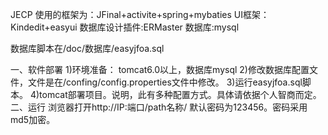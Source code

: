 JECP
使用的框架为：JFinal+activite+spring+mybaties
UI框架：Kindedit+easyui
数据库设计插件:ERMaster
数据库:mysql

数据库脚本在/doc/数据库/easyjfoa.sql

一、软件部署
 1)环境准备：
    tomcat6.0以上，数据库mysql
 2)修改数据库配置文件，文件是在/confing/config.properties文件中修改。
 3)运行easyjfoa.sql脚本。
 4)tomcat部署项目。说明，此有多种配置方式。具体请依据个人智商而定。
 二、运行
  浏览器打开http://IP:端口/path名称/
  默认密码为123456。密码采用md5加密。